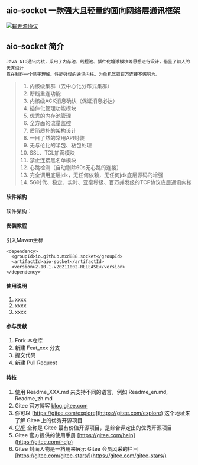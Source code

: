 ## aio-socket 一款强大且轻量的面向网络层通讯框架

[![输开源协议](https://img.shields.io/badge/License-Apache--2.0-brightgreen.svg "Apache")](https://www.apache.org/licenses/LICENSE-2.0)
## aio-socket 简介

    Java AIO通讯内核，采用了内存池、线程池、插件化增添模块等思想进行设计，借鉴了前人的优秀设计
    意在制作一个易于理解、性能强悍的通讯内核。为单机驾驭百万连接不懈努力。
> 1. 内核级集群（去中心化分布式集群）
> 2. 断线重连功能
> 3. 内核级ACK消息确认（保证消息必达）
> 4. 插件化管理功能模块
> 5. 优秀的内存池管理
> 6. 全方面的流量监控
> 7. 质简质朴的架构设计
> 8. 一目了然的常用API封装
> 9. 无与伦比的半包、粘包处理
> 10. SSL、TCL加密模块
> 11. 禁止连接黑名单模块
> 12. 心跳检测（自动剔除60s无心跳的连接）
> 13. 完全调用底层jdk，无任何依赖，无任何jdk底层源码的增强
> 14. 5G时代、稳定、实时、亚毫秒级、百万并发级的TCP协议底层通讯内核

#### 软件架构
软件架构：


#### 安装教程

引入Maven坐标  
~~~
<dependency>
  <groupId>io.github.mxd888.socket</groupId>
  <artifactId>aio-socket</artifactId>
  <version>2.10.1.v20211002-RELEASE</version>
</dependency>
~~~
#### 使用说明

1.  xxxx
2.  xxxx
3.  xxxx

#### 参与贡献

1.  Fork 本仓库
2.  新建 Feat_xxx 分支
3.  提交代码
4.  新建 Pull Request


#### 特技

1.  使用 Readme\_XXX.md 来支持不同的语言，例如 Readme\_en.md, Readme\_zh.md
2.  Gitee 官方博客 [blog.gitee.com](https://blog.gitee.com)
3.  你可以 [https://gitee.com/explore](https://gitee.com/explore) 这个地址来了解 Gitee 上的优秀开源项目
4.  [GVP](https://gitee.com/gvp) 全称是 Gitee 最有价值开源项目，是综合评定出的优秀开源项目
5.  Gitee 官方提供的使用手册 [https://gitee.com/help](https://gitee.com/help)
6.  Gitee 封面人物是一档用来展示 Gitee 会员风采的栏目 [https://gitee.com/gitee-stars/](https://gitee.com/gitee-stars/)
